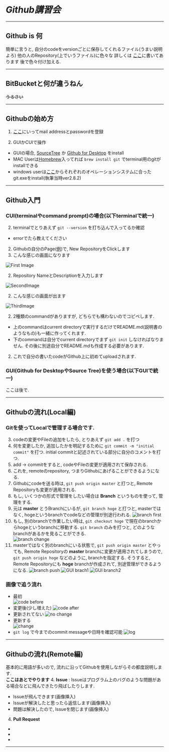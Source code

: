 # ***Github講習会***

---

## **Github is 何**
簡単に言うと, 自分のcodeをversionごとに保存してくれるファイル(うまい説明よろ)
他の人のRepository(上でいうファイル)に色々な
詳しくは [ここ](https://ja.wikipedia.org/wiki/GitHub)に書いてあります
後で色々付け加える.

---

## **BitBucketと何が違うねん**
~~うるさい~~


---

## **Githubの始め方**  

 1. [ここ](https://github.com/)にいってmail addressとpasswordを登録  

 1. GUIかCUIで操作  
  - GUIの場合, [SourceTree](https://www.sourcetreeapp.com/) か [Github for Desktop](https://desktop.github.com/) をinstall
  - MAC Userは[Homebrew](http://brew.sh/index_ja.html)入ってれば `brew install git` でterminal用のgitがinstallできる  
  - windows userは[ここ](https://git-for-windows.github.io/)からそれぞれのオペレーションシステムに合ったgit.exeをinstall(執筆当時ver2.8.2)   

---

## **Github入門**  
### CUI(terminalやcommand prompt)の場合(以下terminalで統一)   
 2. terminalでとりあえず `git --version` を打ち込んで入ってるか確認  
  - errorでたら教えてください  

 2. Githubの自分のPage([例](https://github.com/fmsuvM?tab=repositories))で, New RepositoryをClickします  
 2. こんな感じの画面になります  

 ![First Image](https://gyazo.com/579b371b8f6021b72a15f0240de63aec.jpg)  

 2. Repository NameとDescriptionを入力します  

  ![SecondImage](https://gyazo.com/dfb95f0d3fdcd1dffd168182ccdd3ad6.jpg)  

 2. こんな感じの画面が出ます  

  ![ThirdImage](https://gyazo.com/4f32aed5aac2b1171a5b8343270889c5.jpg)  

 2. 2種類のcommandがありますが, どちらでも構わないのでコピペします.   
  - 上のcommandはcurrent directoryで実行するだけでREADME.md(説明書のようなもの)も一緒に作ってくれます.
  - 下のcommandは自分でcurrent directoryでまず `git init` しなければなりません. その後に別途自分でREADME.mdも作成する必要があります.  
 2. これで自分の書いたcodeがGithub上に初めてuploadされます.  

### GUI(Github for DesktopやSource Tree)を使う場合(以下GUIで統一)
 ここは後で.

---
## **Githubの流れ(Local編)**
### Gitを使ってLocalで管理する場合です.  
 3. codeの変更やFileの追加をしたら, とりあえず `git add .` を打つ
 3. 何を変更したか, 追加したかを明記するために `git commit -m "initial commit"` を打つ. initial commitと記述されている部分に自分のコメントを打つ.
 3. add -> commitをすると, codeやFileの変更が適用されて保存される.  
 3. これを, remoteのrepository, つまりGithubにあげることができるようになる.
 3. Githubにcodeを送る時は, `git push origin master` と打つと, Remote Repositoryも変更が適用される.  
 3. もし, いくつかの形式で管理をしたい場合は **Branch** というものを使って, 管理をする.
 3. 元は **master** とうBranchにいるが,  `git branch hoge` と打つと, masterではなく, hogeというbranchでcodeなどの管理が別途行われる. ![branch first](https://gyazo.com/a756262bdd686f230df5c32e0a8dce14.jpg)
 3. もし, 別のbranchで作業したい時は, `git checkout hoge` で現在のbranchからhogeというbranchに移動する. `git branch` のみを打つと, どのようなbranchがあるかを見ることができる.  
 ![branch change](https://gyazo.com/bfc1d125f426477a3d062b2eb0f2e154.jpg)
 3. masterではなく別のbranchにいる状態で, `git push origin master` とやっても, Remote Repositoryの **master** branchに変更が適用されてしまうので, `git push origin hoge` などのように, branchを指定する. そうすると, Remote Repositoryにも **hoge** branchが作成されて, 別途管理ができるようになる.  ![branch push](https://gyazo.com/b49e5c1c10cb2fc636d94d63033bb0ca.jpg) ![GUI brach1](https://gyazo.com/b7c77c884dea50760b96d7a5010a42b8.jpg)  ![GUI branch2](https://gyazo.com/2734ab6ff55bc2332842aaba6baa1801.jpg)

### 画像で追う流れ
 - 最初  
 ![code before](https://gyazo.com/a925f28d70f4cff277cb06768a396c2d.jpg)
 - 変更後(少し増えた) ![code after](https://gyazo.com/128e255ba0f2e35757340c604c56dbbe.jpg)
 - 更新されてない ![no change](https://gyazo.com/a64ed049f2237c0c2f14582994e34bb2.jpg)
 - 更新する  
 ![change](https://gyazo.com/f62a2882a4897c77a62ab8243679226a.jpg)
 - `git log` で今までのcommit messageや日時を確認可能 ![log](https://gyazo.com/732079fba6a266e2db4ffb844b3f022d.jpg)

---

## **Githubの流れ(Remote編)**  
基本的に用語が多いので, 流れに沿ってGithubを使用しながらその都度説明します.  
**ここはあとでやります**
 4. **Issue** :  Issueはプログラム上のバグのような問題がある場合などに飛んできたり飛ばしたりします.
  - Issueが飛んできます(画像挿入)
  - Issueが解決したと思ったら返信します(画像挿入)
  - 問題は解決したので, Issueを閉じます(画像挿入)

 4. **Pull Request**
  -    
  -   
  -  
















---
